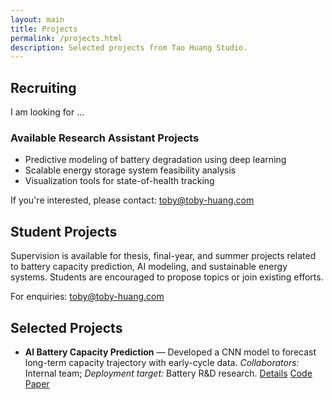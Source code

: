 ```yaml
---
layout: main
title: Projects
permalink: /projects.html
description: Selected projects from Tao Huang Studio.
---
```


## Recruiting

I am looking for ...

### Available Research Assistant Projects

- Predictive modeling of battery degradation using deep learning  
- Scalable energy storage system feasibility analysis  
- Visualization tools for state-of-health tracking  

If you're interested, please contact: [toby@toby-huang.com](mailto:toby@toby-huang.com)

## Student Projects

Supervision is available for thesis, final-year, and summer projects related to battery capacity prediction, AI modeling, and sustainable energy systems. Students are encouraged to propose topics or join existing efforts.

For enquiries: [toby@toby-huang.com](mailto:toby@toby-huang.com)

## Selected Projects

- **AI Battery Capacity Prediction** — Developed a CNN model to forecast long-term capacity trajectory with early-cycle data. *Collaborators:* Internal team; *Deployment target:* Battery R&D research. [Details](#) [Code](#) [Paper](#)  
